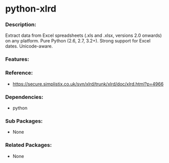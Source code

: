# python-xlrd

### Description:
Extract data from Excel spreadsheets (.xls and .xlsx, versions 2.0
onwards) on any platform. Pure Python (2.6, 2.7, 3.2+). Strong
support for Excel dates. Unicode-aware.

### Features:


### Reference:
* https://secure.simplistix.co.uk/svn/xlrd/trunk/xlrd/doc/xlrd.html?p=4966

### Dependencies:
* python

### Sub Packages:
* None

### Related Packages:
* None
